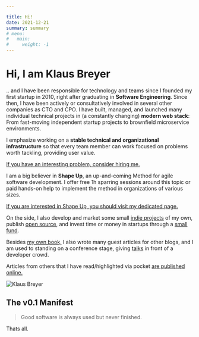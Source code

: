```yaml
---

title: Hi!
date: 2021-12-21
summary: summary
# menu:
#   main:
#     weight: -1
---
```

# Hi, I am Klaus Breyer

.. and I have been responsible for technology and teams since I founded my first startup in 2010, right after graduating in **Software Engineering**. Since then, I have been actively or consultatively involved in several other companies as CTO and CPO. I have built, managed, and launched many individual technical projects in (a constantly changing) **modern web stack**: From fast-moving independent startup projects to brownfield microservice environments.

I emphasize working on a **stable technical and organizational infrastructure** so that every team member can work focused on problems worth tackling, providing user value.

[If you have an interesting problem, consider hiring me.][1]

I am a big believer in **Shape Up**, an up-and-coming Method for agile software development. I offer free 1h sparring sessions around this topic or paid hands-on help to implement the method in organizations of various sizes.

[If you are interested in Shape Up, you should visit my dedicated page.][2]

On the side, I also develop and market some small [indie projects][3] of my own, publish [open source][4], and invest time or money in startups through a [small fund][5].

Besides [my own book,][6] I also wrote many guest articles for other blogs, and I am used to standing on a conference stage, giving [talks][7] in front of a developer crowd.

Articles from others that I have read/highlighted via pocket [are published online.][8]

![Klaus Breyer](/images/klaus-breyer.jpg)

## The v0.1 Manifest
> Good software is always used but never finished.

Thats all.

[1]: https://v01.io/consulting/
[2]: https://v01.io/shape-up/
[3]: https://v01.io/v01-software/
[4]: https://v01.io/category/open-source/
[5]: https://v01.io/v01-fund/
[6]: https://v01.io/2015/01/11/praxishandbuch-facebook-entwicklung/
[7]: https://v01.io/reel/
[8]: https://pocket.v01.io/
